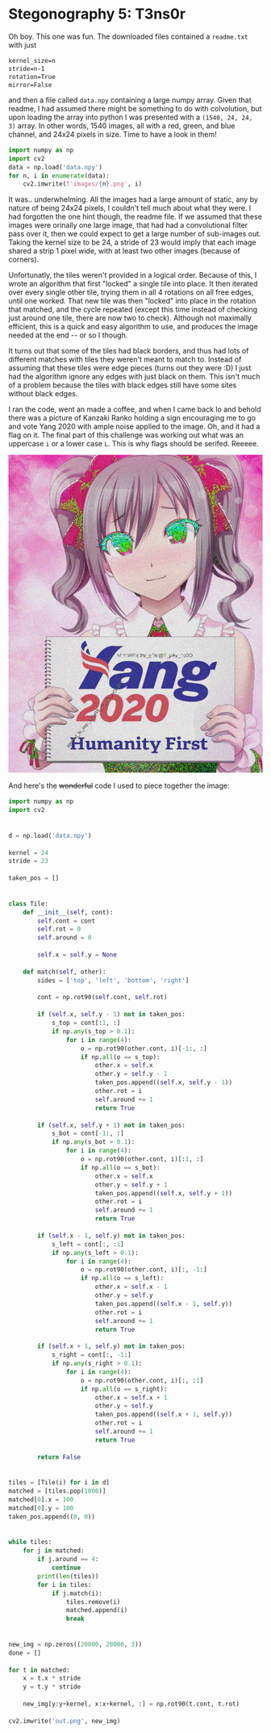 # Stegonography 5: T3ns0r
Oh boy. This one was fun. The downloaded files contained a
`readme.txt` with just
```
kernel_size=n
stride=n-1
rotation=True
mirror=False
```
and then a file called `data.npy` containing a large numpy array.
Given that readme, I had assumed there might be something to do with
colvolution, but upon loading the array into python I was presented
with a `(1540, 24, 24, 3)` array. In other words, 1540 images, all
with a red, green, and blue channel, and 24x24 pixels in size. Time
to have a look in them!

```py
import numpy as np
import cv2
data = np.load('data.npy')
for n, i in enumerate(data):
    cv2.imwrite(f'images/{n}.png', i)
```

It was.. underwhelming. All the images had a large amount of static,
any by nature of being 24x24 pixels, I couldn't tell much about what
they were. I had forgotten the one hint though, the readme file. If
we assumed that these images were orinally one large image, that had
had a convolutional filter pass over it, then we could expect to get
a large number of sub-images out. Taking the kernel size to be 24, a
stride of 23 would imply that each image shared a strip 1 pixel wide,
with at least two other images (because of corners).

Unfortunatly, the tiles weren't provided in a logical order. Because
of this, I wrote an algorithm that first "locked" a single tile into
place. It then iterated over every single other tile, trying them in
all 4 rotations on all free edges, until one worked. That new tile
was then "locked" into place in the rotation that matched, and the
cycle repeated (except this time instead of checking just around one
tile, there are now two to check). Although not maximally efficient,
this is a quick and easy algorithm to use, and produces the image
needed at the end -- or so I though.

It turns out that some of the tiles had black borders, and thus had
lots of different matches with tiles they weren't meant to match to.
Instead of assuming that these tiles were edge pieces (turns out they
were :D) I just had the algorithm ignore any edges with just black on
them. This isn't much of a problem because the tiles with black edges
still have some sites without black edges.

I ran the code, went an made a coffee, and when I came back lo and
behold there was a picture of Kanzaki Ranko holding a sign
encouraging me to go and vote Yang 2020 with ample noise applied to
the image. Oh, and it had a flag on it. The final part of this
challenge was working out what was an uppercase `i` or a lower case
`L`. This is why flags should be serifed. Reeeee.

![Kanzaki Ranko](./t3ns0r.png)

And here's the ~~wonderful~~ code I used to piece together the image:

```py
import numpy as np
import cv2


d = np.load('data.npy')

kernel = 24
stride = 23

taken_pos = []


class Tile:
    def __init__(self, cont):
        self.cont = cont
        self.rot = 0
        self.around = 0

        self.x = self.y = None

    def match(self, other):
        sides = ['top', 'left', 'bottom', 'right']

        cont = np.rot90(self.cont, self.rot)

        if (self.x, self.y - 1) not in taken_pos:
            s_top = cont[:1, :]
            if np.any(s_top > 0.1):
                for i in range(4):
                    o = np.rot90(other.cont, i)[-1:, :]
                    if np.all(o == s_top):
                        other.x = self.x
                        other.y = self.y - 1
                        taken_pos.append((self.x, self.y - 1))
                        other.rot = i
                        self.around += 1
                        return True

        if (self.x, self.y + 1) not in taken_pos:
            s_bot = cont[-1:, :]
            if np.any(s_bot > 0.1):
                for i in range(4):
                    o = np.rot90(other.cont, i)[:1, :]
                    if np.all(o == s_bot):
                        other.x = self.x
                        other.y = self.y + 1
                        taken_pos.append((self.x, self.y + 1))
                        other.rot = i
                        self.around += 1
                        return True

        if (self.x - 1, self.y) not in taken_pos:
            s_left = cont[:, :1]
            if np.any(s_left > 0.1):
                for i in range(4):
                    o = np.rot90(other.cont, i)[:, -1:]
                    if np.all(o == s_left):
                        other.x = self.x - 1
                        other.y = self.y
                        taken_pos.append((self.x - 1, self.y))
                        other.rot = i
                        self.around += 1
                        return True

        if (self.x + 1, self.y) not in taken_pos:
            s_right = cont[:, -1:]
            if np.any(s_right > 0.1):
                for i in range(4):
                    o = np.rot90(other.cont, i)[:, :1]
                    if np.all(o == s_right):
                        other.x = self.x + 1
                        other.y = self.y
                        taken_pos.append((self.x + 1, self.y))
                        other.rot = i
                        self.around += 1
                        return True

        return False


tiles = [Tile(i) for i in d]
matched = [tiles.pop(1000)]
matched[0].x = 100
matched[0].y = 100
taken_pos.append((0, 0))


while tiles:
    for j in matched:
        if j.around == 4:
            continue
        print(len(tiles))
        for i in tiles:
            if j.match(i):
                tiles.remove(i)
                matched.append(i)
                break


new_img = np.zeros((20000, 20000, 3))
done = []

for t in matched:
    x = t.x * stride
    y = t.y * stride

    new_img[y:y+kernel, x:x+kernel, :] = np.rot90(t.cont, t.rot)

cv2.imwrite('out.png', new_img)
```